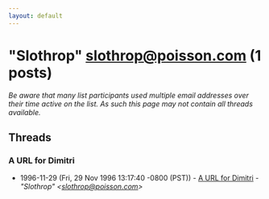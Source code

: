 ```yaml
---
layout: default
---
```


# "Slothrop" <slothrop@poisson.com> (1 posts)

_Be aware that many list participants used multiple email addresses over their time active on the list. As such this page may not contain all threads available._

## Threads

### A URL for Dimitri
+ 1996-11-29 (Fri, 29 Nov 1996 13:17:40 -0800 (PST)) - [A URL for Dimitri](/archive/1996/11/ae4ba6910c8f1c6775892b5cf2d16f009e0bc80aeb2f93c6b63e0c21a1cdb24d) - _"Slothrop" \<slothrop@poisson.com\>_

